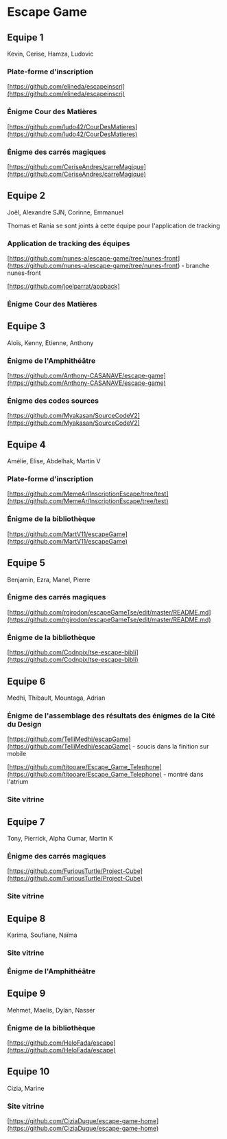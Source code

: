# Escape Game

## Equipe 1

Kevin, Cerise, Hamza, Ludovic

### Plate-forme d'inscription

[https://github.com/elineda/escapeinscri](https://github.com/elineda/escapeinscri)

### Énigme Cour des Matières

[https://github.com/ludo42/CourDesMatieres](https://github.com/ludo42/CourDesMatieres)

### Énigme des carrés magiques

[https://github.com/CeriseAndres/carreMagique](https://github.com/CeriseAndres/carreMagique)

## Equipe 2

Joël, Alexandre SJN, Corinne, Emmanuel

Thomas et Rania se sont joints à cette équipe pour l'application de tracking

### Application de tracking des équipes

[https://github.com/nunes-a/escape-game/tree/nunes-front] (https://github.com/nunes-a/escape-game/tree/nunes-front) - branche nunes-front

[https://github.com/joelparrat/appback]

### Énigme Cour des Matières

## Equipe 3

Aloïs, Kenny, Etienne, Anthony

### Énigme de l'Amphithéâtre

[https://github.com/Anthony-CASANAVE/escape-game](https://github.com/Anthony-CASANAVE/escape-game)

### Énigme des codes sources

[https://github.com/Myakasan/SourceCodeV2](https://github.com/Myakasan/SourceCodeV2)

## Equipe 4

Amélie, Elise, Abdelhak, Martin V

### Plate-forme d'inscription

[https://github.com/MemeAr/InscriptionEscape/tree/test](https://github.com/MemeAr/InscriptionEscape/tree/test)

### Énigme de la bibliothèque

[https://github.com/MartV11/escapeGame](https://github.com/MartV11/escapeGame)

## Equipe 5

Benjamin, Ezra, Manel, Pierre

### Énigme des carrés magiques

[https://github.com/rgirodon/escapeGameTse/edit/master/README.md](https://github.com/rgirodon/escapeGameTse/edit/master/README.md)

### Énigme de la bibliothèque

[https://github.com/Codnpix/tse-escape-bibli](https://github.com/Codnpix/tse-escape-bibli)

## Equipe 6

Medhi, Thibault, Mountaga, Adrian

### Énigme de l'assemblage des résultats des énigmes de la Cité du Design

[https://github.com/TelliMedhi/escapGame](https://github.com/TelliMedhi/escapGame) - soucis dans la finition sur mobile

[https://github.com/titooare/Escape_Game_Telephone](https://github.com/titooare/Escape_Game_Telephone) - montré dans l'atrium

### Site vitrine

## Equipe 7

Tony, Pierrick, Alpha Oumar, Martin K

### Énigme des carrés magiques

[https://github.com/FuriousTurtle/Project-Cube](https://github.com/FuriousTurtle/Project-Cube)

### Site vitrine

## Equipe 8

Karima, Soufiane, Naïma

### Site vitrine

### Énigme de l'Amphithéâtre

## Equipe 9

Mehmet, Maelis, Dylan, Nasser

### Énigme de la bibliothèque

[https://github.com/HeloFada/escape](https://github.com/HeloFada/escape)

## Equipe 10

Cizia, Marine

### Site vitrine

[https://github.com/CiziaDugue/escape-game-home](https://github.com/CiziaDugue/escape-game-home)

